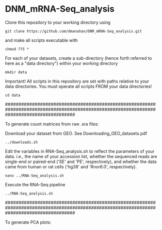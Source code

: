 # DNM_mRNA-Seq_analysis

Clone this repository to your working directory using

    git clone https://github.com/dmanahan/DNM_mRNA-Seq_analysis.git

and make all scripts executable with

    chmod 775 *

For each of your datasets, create a sub-directory (hence forth referred to here as a "data directory") within your working directory
    
    mkdir data

Important!  All scripts in this repository are set with paths relative to your data directories.  You must operate all scripts FROM your data directories!

    cd data
  
##########################################################################################################################################

To generate count matrices from raw .sra files:
  
  Download your dataset from GEO.  See Downloading_GEO_datasets.pdf
  
    ../downloads.sh
  
  Edit the variables in RNA-Seq_analysis.sh to reflect the parameters of your data.  i.e., the name of your accession list, whether the sequenced reads are single-end or paired-end ('SE' and 'PE', respectively), and whether the data came from human or rat cells ('hg38' and 'Rnor6.0', respectively).
    
    nano ../RNA-Seq_analysis.sh
    
  Execute the RNA-Seq pipeline
      
    ../RNA-Seq_analysis.sh

##########################################################################################################################################

To generate PCA plots:
